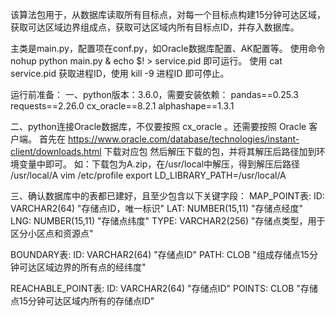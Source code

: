 该算法包用于，从数据库读取所有目标点，对每一个目标点构建15分钟可达区域，获取可达区域边界组成点，获取可达区域内所有目标点ID，并存入数据库。

主类是main.py，配置项在conf.py，如Oracle数据库配置、AK配置等。
使用命令 nohup python main.py & echo $! > service.pid 即可运行。
使用 cat service.pid 获取进程ID，使用 kill -9 进程ID 即可停止。

运行前准备：
一、python版本：3.6.0，需要安装依赖：
    pandas==0.25.3
    requests==2.26.0
    cx_oracle==8.2.1
    alphashape==1.3.1

二、python连接Oracle数据库，不仅要按照 cx_oracle 。还需要按照 Oracle 客户端。
    首先在 https://www.oracle.com/database/technologies/instant-client/downloads.html 下载对应包
    然后解压下载的包，并将其解压后路径加到环境变量中即可。
    如：下载包为A.zip，在/usr/local中解压，得到解压后路径 /usr/local/A
    vim /etc/profile
    export LD_LIBRARY_PATH=/usr/local/A

三、确认数据库中的表都已建好，且至少包含以下关键字段：
MAP_POINT表:
    ID:       VARCHAR2(64)       "存储点ID，唯一标识"
    LAT:      NUMBER(15,11)      "存储点经度"
    LNG:      NUMBER(15,11)      "存储点纬度"
    TYPE:     VARCHAR2(256)      "存储点类型，用于区分小区点和资源点"

BOUNDARY表:
    ID:       VARCHAR2(64)       "存储点ID"
    PATH:     CLOB               "组成存储点15分钟可达区域边界的所有点的经纬度"

REACHABLE_POINT表:
    ID:       VARCHAR2(64)       "存储点ID"
    POINTS:   CLOB               "存储点15分钟可达区域内所有的存储点ID"
